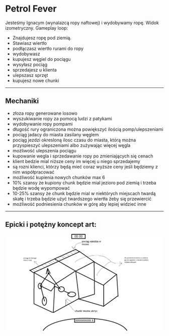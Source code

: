 # Petrol Fever
Jesteśmy Ignacym (wynalazcą ropy naftowej) i wydobywamy ropę.
Widok izometryczny.
Gameplay loop:
- Znajdujesz ropę pod ziemią.
- Stawiasz wiertło
- podłączasz wiertło rurami do ropy
- wydobywasz
- kupujesz węgiel do pociągu 
- wysyłasz pociąg
- sprzedajesz u klienta
- ulepszasz sprzęt
- kupujesz nowe chunki
---
## Mechaniki
- złoza ropy generowane losowo
- wyszukiwanie ropy za pomocą ludzi z patykami
- wydobywanie ropy pompami
- długość rury ograniczona można powiększyć ilością pomp/ulepszeniami
- pociąg jadacy do miasta zasilany węglem
- pociąg jezdzi okresloną ilosc czasu do miasta, którą można przyspieszyć ulepszeniami albo zużywając więcej węgla 
- możliwość ulepszenia pociągu
- kupowanie wegla i sprzedawanie ropy po zmieniających się cenach
- klient bedzie mial niższe ceny im więcej u niego sprzedajemy
- są rozni klienci, którzy będą mieć coraz wyższe ceny jeśli będziemy z nim współpracować 
- możliwość kupienia nowych chunków max 6
- 10% szansy że kupiony chunk będzie mial jezioro pod ziemią i trzeba będzie wodę wypompować
- 10-25% szansy że chunk będzie mial w niektórych miejscach twardą skałę i trzeba będzie użyć twardszego wiertła żeby się przewiercić 
- możliwość podniesienia chunków w górę aby lepiej widzieć inne


---
## Epicki i potężny koncept art:
![image](concepts/klockivol.2upgradedsupereditionremastered.png)
